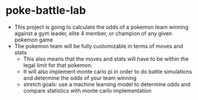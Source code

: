 # poke-battle-lab

- This project is going to calculate the odds of a pokemon team winning against a gym leader, elite 4 member, or champion of any given pokemon game
- The pokemon team will be fully customizable in terms of moves and stats
   - This also means that the moves and stats will have to be within the legal limit for that pokemon.
   - It will also implement monte carlo pi in order to do battle simulations and determine the odds of your team winning
   - stretch goals: use a machine learning model to determine odds and compare statistics with monte carlo implementation

